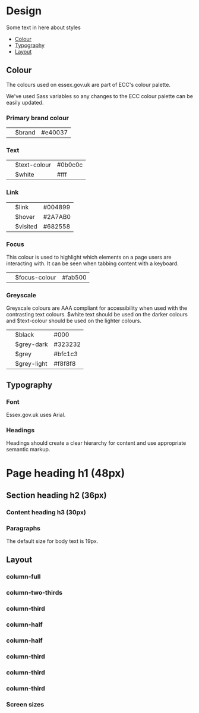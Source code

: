 <h1>Design</h1>
<p>Some text in here about styles</p>

<ul class="list">
  <li><a href="#colour">Colour</a></li>
  <li><a href="#typography">Typography</a></li>
  <li><a href="#layout">Layout</a></li>
</ul>
<div class="section-break-sm"></div>

<h2 id="colour">Colour</h2>
<p>The colours used on essex.gov.uk are part of ECC's colour palette.</p>
<p>We've used Sass variables so any changes to the ECC colour palette can be
  easily updated.</p>

<h3>Primary brand colour</h3>
<div class="basic-table">
<table>
  <tbody>
    <tr>
      <td><div class="colour-swatch" style="background-color:#e40037"></div></td>
      <td>$brand</td>
      <td>#e40037</td>
    </tr>
  </tbody>
</table>
</div>

<h3>Text</h3>
<div class="basic-table">
<table>
  <tbody>
    <tr>
      <td><div class="colour-swatch" style="background-color:#0b0c0c"></div></td>
      <td>$text-colour</td>
      <td>#0b0c0c</td>
    </tr>
    <tr>
      <td><div class="colour-swatch colour-swatch-border" style="background-color:#fff"></div></td>
      <td>$white</td>
      <td>#fff</td>
    </tr>
  </tbody>
</table>
</div>


<h3>Link</h3>
<div class="basic-table">
<table>
  <tbody>
    <tr>
      <td><div class="colour-swatch" style="background-color:#004899"></div></td>
      <td>$link</td>
      <td>#004899</td>
    </tr>
    <tr>
      <td><div class="colour-swatch" style="background-color:#2A7AB0"></div></td>
      <td>$hover</td>
      <td>#2A7AB0</td>
    </tr>
    <tr>
      <td><div class="colour-swatch" style="background-color:#682558"></div></td>
      <td>$visited</td>
      <td>#682558</td>
    </tr>
  </tbody>
</table>
</div>

<h3>Focus</h3>
<p>This colour is used to highlight which elements on a page users are interacting with. It can be seen when tabbing content with a keyboard.</p>
<div class="basic-table">
<table>
  <tbody>
    <tr>
      <td><div class="colour-swatch" style="background-color:#fab500"></div></td>
      <td>$focus-colour</td>
      <td>#fab500</td>
    </tr>
  </tbody>
</table>
</div>

<h3>Greyscale</h3>
<p>Greyscale colours are AAA compliant for accessibility when used with the contrasting text colours. $white text should be used on the darker colours and $text-colour should be used on the lighter colours.</p>
<p></p>
<div class="basic-table">
<table>
  <tbody>
    <tr>
      <td><div class="colour-swatch" style="background-color:#000"></div></td>
      <td>$black</td>
      <td>#000</td>
    </tr>
    <tr>
      <td><div class="colour-swatch" style="background-color:#323232"></div></td>
      <td>$grey-dark</td>
      <td>#323232</td>
    </tr>
    <tr>
      <td><div class="colour-swatch" style="background-color:#bfc1c3"></div></td>
      <td>$grey</td>
      <td>#bfc1c3</td>
    </tr>
    <tr>
      <td><div class="colour-swatch" style="background-color:#f8f8f8"></div></td>
      <td>$grey-light</td>
      <td>#f8f8f8</td>
    </tr>
  </tbody>
</table>
</div>


<div class="section-break-sm"></div>

<h2 id="typography">Typography</h2>
  <h3>Font</h3>
  <p>Essex.gov.uk uses Arial.</p>

<h3>Headings</h3>
  <p>Headings should create a clear hierarchy for content and use appropriate semantic markup.</p>

<div class="demo-box">
  <h1>Page heading h1 (48px)</h1>
  <h2>Section heading h2 (36px)</h2>
  <h3>Content heading h3 (30px)</h3>
</div>

<h3>Paragraphs</h3>
  <p>The default size for body text is 19px.</p>

<div class="section-break-sm"></div>

<h2 id="layout">Layout</h2>

<div class="grid-row">
  <div class="column-full">
    <div class="demo-box">
    <h3>column-full</h3>
    </div>
  </div>
</div>

<div class="grid-row">
  <div class="column-two-thirds">
    <div class="demo-box">
      <h3>column-two-thirds</h3>
    </div>
  </div>
  <div class="column-third">
    <div class="demo-box">
      <h3>column-third</h3>
    </div>
  </div>
</div>

<div class="grid-row">
  <div class="column-half">
    <div class="demo-box">
      <h3>column-half</h3>
    </div>
  </div>
  <div class="column-half">
    <div class="demo-box">
      <h3>column-half</h3>
    </div>
  </div>
</div>

<div class="grid-row">
  <div class="column-third">
    <div class="demo-box">
      <h3>column-third</h3>
    </div>
  </div>
  <div class="column-third">
    <div class="demo-box">
      <h3>column-third</h3>
    </div>
  </div>
  <div class="column-third">
    <div class="demo-box">
      <h3>column-third</h3>
    </div>
  </div>
</div>


<h3>Screen sizes</h3>
